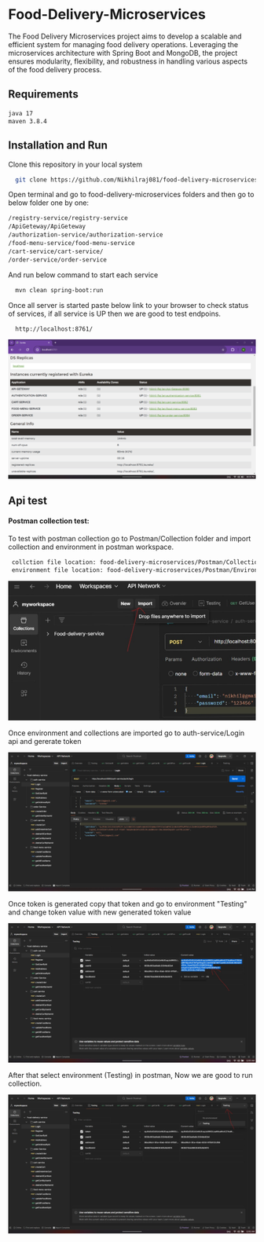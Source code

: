 
# Food-Delivery-Microservices

The Food Delivery Microservices project aims to develop a scalable and efficient system for managing food delivery operations. Leveraging the microservices architecture with Spring Boot and MongoDB, the project ensures modularity, flexibility, and robustness in handling various aspects of the food delivery process.

## Requirements
    java 17
    maven 3.8.4

## Installation and Run

Clone this repository in your local system

```bash
  git clone https://github.com/Nikhilraj081/food-delivery-microservices.git
```
Open terminal and go to food-delivery-microservices folders and then go to below folder one by one:
```bash
/registry-service/registry-service
/ApiGeteway/ApiGeteway
/authorization-service/authorization-service
/food-menu-service/food-menu-service
/cart-service/cart-service/
/order-service/order-service
```
And run below command to start each service

```bash
  mvn clean spring-boot:run
```
Once  all server is started paste below link to your browser to check status of services, if all service is UP then we are good to test endpoins.
```bash
  http://localhost:8761/
```
![alt text](</ReadmeImage/Screenshot (64).png>)

## Api test

#### Postman collection test:
To test with postman collection go to Postman/Collection folder and import collection and environment in postman workspace.

```bash
 collction file location: food-delivery-microservices/Postman/Collection/
 environment file location: food-delivery-microservices/Postman/Environment/

```
![alt text](</ReadmeImage/Screenshot (70).jpg>)

Once environment and collections are imported go to auth-service/Login api and gererate token 

![alt text](</ReadmeImage/Screenshot (65).png>)

Once token is generated copy that token and go to environment "Testing" and change token value with new generated token value

![alt text](</ReadmeImage/Screenshot (68).jpg>)

 After that select environment (Testing) in postman, Now we are good to run collection.

 ![alt text](</ReadmeImage/Screenshot (67).jpg>)
